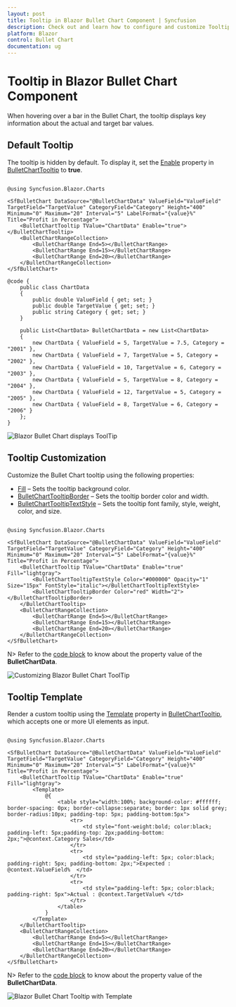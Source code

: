```yaml
---
layout: post
title: Tooltip in Blazor Bullet Chart Component | Syncfusion
description: Check out and learn how to configure and customize Tooltip in Syncfusion Blazor Bullet Chart component.
platform: Blazor
control: Bullet Chart 
documentation: ug
---
```


# Tooltip in Blazor Bullet Chart Component

When hovering over a bar in the Bullet Chart, the tooltip displays key information about the actual and target bar values.

## Default Tooltip

The tooltip is hidden by default. To display it, set the [Enable](https://help.syncfusion.com/cr/blazor/Syncfusion.Blazor.Charts.BulletChartTooltip-1.html#Syncfusion_Blazor_Charts_BulletChartTooltip_1_Enable) property in [BulletChartTooltip](https://help.syncfusion.com/cr/blazor/Syncfusion.Blazor.Charts.BulletChartTooltip-1.html) to **true**.

```cshtml

@using Syncfusion.Blazor.Charts

<SfBulletChart DataSource="@BulletChartData" ValueField="ValueField" TargetField="TargetValue" CategoryField="Category" Height="400" Minimum="0" Maximum="20" Interval="5" LabelFormat="{value}%" Title="Profit in Percentage">
    <BulletChartTooltip TValue="ChartData" Enable="true"></BulletChartTooltip>
    <BulletChartRangeCollection>
        <BulletChartRange End=5></BulletChartRange>
        <BulletChartRange End=15></BulletChartRange>
        <BulletChartRange End=20></BulletChartRange>
    </BulletChartRangeCollection>
</SfBulletChart>

@code {
    public class ChartData
    {
        public double ValueField { get; set; }
        public double TargetValue { get; set; }
        public string Category { get; set; }
    }

    public List<ChartData> BulletChartData = new List<ChartData>
    {
        new ChartData { ValueField = 5, TargetValue = 7.5, Category = "2001" },
        new ChartData { ValueField = 7, TargetValue = 5, Category = "2002" },
        new ChartData { ValueField = 10, TargetValue = 6, Category = "2003" },
        new ChartData { ValueField = 5, TargetValue = 8, Category = "2004" },
        new ChartData { ValueField = 12, TargetValue = 5, Category = "2005" },
        new ChartData { ValueField = 8, TargetValue = 6, Category = "2006" }
    };
}

```

![Blazor Bullet Chart displays ToolTip](images/blazor-bulletchart-tooltip.png)

## Tooltip Customization

Customize the Bullet Chart tooltip using the following properties:

* [Fill](https://help.syncfusion.com/cr/blazor/Syncfusion.Blazor.Charts.BulletChartTooltip-1.html#Syncfusion_Blazor_Charts_BulletChartTooltip_1_Fill) – Sets the tooltip background color.
* [BulletChartTooltipBorder](https://help.syncfusion.com/cr/blazor/Syncfusion.Blazor.Charts.BulletChartTooltipBorder.html) – Sets the tooltip border color and width.
* [BulletChartTooltipTextStyle](https://help.syncfusion.com/cr/blazor/Syncfusion.Blazor.Charts.BulletChartTooltipTextStyle.html) – Sets the tooltip font family, style, weight, color, and size.

```cshtml

@using Syncfusion.Blazor.Charts

<SfBulletChart DataSource="@BulletChartData" ValueField="ValueField" TargetField="TargetValue" CategoryField="Category" Height="400" Minimum="0" Maximum="20" Interval="5" LabelFormat="{value}%" Title="Profit in Percentage">
    <BulletChartTooltip TValue="ChartData" Enable="true" Fill="lightgray">
        <BulletChartTooltipTextStyle Color="#000000" Opacity="1" Size="15px" FontStyle="italic"></BulletChartTooltipTextStyle>
        <BulletChartTooltipBorder Color="red" Width="2"></BulletChartTooltipBorder>
    </BulletChartTooltip>
    <BulletChartRangeCollection>
        <BulletChartRange End=5></BulletChartRange>
        <BulletChartRange End=15></BulletChartRange>
        <BulletChartRange End=20></BulletChartRange>
    </BulletChartRangeCollection>
</SfBulletChart>

```

N> Refer to the [code block](#default-tooltip) to know about the property value of the **BulletChartData**.

![Customizing Blazor Bullet Chart ToolTip](images/blazor-bullet-chart-tooltip-customization.png)

## Tooltip Template

Render a custom tooltip using the [Template](https://help.syncfusion.com/cr/blazor/Syncfusion.Blazor.Charts.BulletChartTooltip-1.html#Syncfusion_Blazor_Charts_BulletChartTooltip_1_Template) property in [BulletChartTooltip](https://help.syncfusion.com/cr/blazor/Syncfusion.Blazor.Charts.BulletChartTooltip-1.html), which accepts one or more UI elements as input.

```cshtml

@using Syncfusion.Blazor.Charts

<SfBulletChart DataSource="@BulletChartData" ValueField="ValueField" TargetField="TargetValue" CategoryField="Category" Height="400" Minimum="0" Maximum="20" Interval="5" LabelFormat="{value}%" Title="Profit in Percentage">
    <BulletChartTooltip TValue="ChartData" Enable="true" Fill="lightgray">
        <Template>
            @{
                <table style="width:100%; background-color: #ffffff; border-spacing: 0px; border-collapse:separate; border: 1px solid grey; border-radius:10px; padding-top: 5px; padding-bottom:5px">
                    <tr>
                        <td style="font-weight:bold; color:black; padding-left: 5px;padding-top: 2px;padding-bottom: 2px;">@context.Category Sales</td>
                    </tr>
                    <tr>
                        <td style="padding-left: 5px; color:black; padding-right: 5px; padding-bottom: 2px;">Expected : @context.ValueField%  </td>
                    </tr>
                    <tr>
                        <td style="padding-left: 5px; color:black; padding-right: 5px">Actual : @context.TargetValue% </td>
                    </tr>
                </table>
            }
        </Template>
    </BulletChartTooltip>
    <BulletChartRangeCollection>
        <BulletChartRange End=5></BulletChartRange>
        <BulletChartRange End=15></BulletChartRange>
        <BulletChartRange End=20></BulletChartRange>
    </BulletChartRangeCollection>
</SfBulletChart>

```

N> Refer to the [code block](#default-tooltip) to know about the property value of the **BulletChartData**.

![Blazor Bullet Chart Tooltip with Template](images/blazor-bullet-chart-tooltip-template.png)
